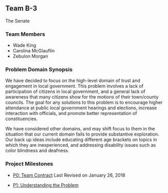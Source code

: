 ## Team B-3
The Senate

### Team Members
- Wade King
- Carolina McGlauflin
- Zebulon Morgan

### Problem Domain Synopsis

We have decided to focus on the high-level domain of trust and engagement in local government. This problem involves a lack of participation of citizens in local government, and a general lack of awareness that many citizens show for the motions of their town/county councils. The goal for any solutions to this problem is to encourage higher attendance at public local government hearings and elections, increase interaction with officials, and promote better representation of constituencies.

We have considered other domains, and may shift focus to them in the situation that our current domain fails to provide substantive exploration. Our back up ideas include educating different age brackets on topics in which they are inexperienced, and addressing disability issues such as color blindness and deafness.

### Project Milestones

- [P0: Team Contract](https://drive.google.com/file/d/1LhUiAu4ENuyZmnc7Bf3gZVY64ESFUEp5/view?usp=sharing) Last Revised on January 26, 2018

- [P1: Understanding the Problem](https://drive.google.com/file/d/1fZ7lIrlh_h763cpkc02viT7Z3QLlTmd5/view?usp=sharing)
